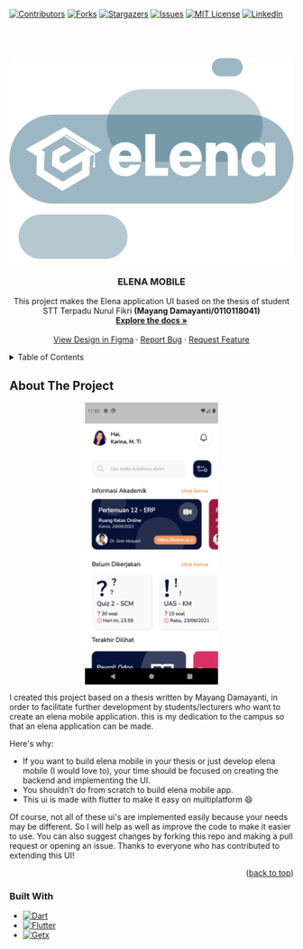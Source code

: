 <a name="readme-top"></a>
[![Contributors][contributors-shield]][contributors-url]
[![Forks][forks-shield]][forks-url]
[![Stargazers][stars-shield]][stars-url]
[![Issues][issues-shield]][issues-url]
[![MIT License][license-shield]][license-url]
[![LinkedIn][linkedin-shield]][linkedin-url]

<!-- PROJECT LOGO -->
<br />
<div align="center">
  <a href="https://flutter.dev/">
  <h1 align="center">
    <picture>
      <source media="(prefers-color-scheme: dark)" srcset="https://raw.githubusercontent.com/ghilmanm/ui-elena-mobile/44fee11ba6c22e75152790e0318c18036c4498fb/assets/image/logo.svg">
      <img alt="Elena" src="https://raw.githubusercontent.com/ghilmanm/ui-elena-mobile/44fee11ba6c22e75152790e0318c18036c4498fb/assets/image/logo.svg">
    </picture>
  </h1>
</a>

  <h3 align="center">ELENA MOBILE</h3>

  <p align="center">
  This project makes the Elena application UI based on the thesis of student 
STT Terpadu Nurul Fikri <b>(Mayang Damayanti/0110118041)</b>
    <br />
    <a href="https://drive.google.com/file/d/1TUiLEnU7qV8Vm3egIHgUN03lNnCvbRSl/view?usp=sharing"><strong>Explore the docs »</strong></a>
    <br />
    <br />
    <a href="https://www.figma.com/file/AQL311I3ZLPSIu7LP25gUE/eLen-STT-NF">View Design in Figma</a>
    ·
    <a href="https://github.com/ghilmanm/ui-elena-mobile/issues">Report Bug</a>
    ·
    <a href="https://github.com/ghilmanm/ui-elena-mobile/issues">Request Feature</a>
  </p>
</div>

<!-- TABLE OF CONTENTS -->
<details>
  <summary>Table of Contents</summary>
  <ol>
    <li>
      <a href="#about-the-project">About The Project</a>
      <ul>
        <li><a href="#built-with">Built With</a></li>
      </ul>
    </li>
    <li>
      <a href="#getting-started">Getting Started</a>
      <ul>
        <li><a href="#prerequisites">Prerequisites</a></li>
        <li><a href="#installation">Installation</a></li>
      </ul>
    </li>
    <li><a href="#usage">Usage</a></li>
    <li><a href="#roadmap">Roadmap</a></li>
    <li><a href="#contributing">Contributing</a></li>
    <li><a href="#license">License</a></li>
    <li><a href="#contact">Contact</a></li>
    <li><a href="#acknowledgments">Acknowledgments</a></li>
  </ol>
</details>

<!-- ABOUT THE PROJECT -->
## About The Project
<p align="center">
<img src="https://github.com/ghilmanm/ui-elena-mobile/blob/main/assets/image/screenshot.png" alt="drawing" height="500" align="center"/>
</p>

I created this project based on a thesis written by Mayang Damayanti, in order to facilitate further development by students/lecturers who want to create an elena mobile application. this is my dedication to the campus so that an elena application can be made.

Here's why:
* If you want to build elena mobile in your thesis or just develop elena mobile (I would love to), your time should be focused on creating the backend and implementing the UI.
* You shouldn't do from scratch to build elena mobile app.
* This ui is made with flutter to make it easy on multiplatform :smile:

Of course, not all of these ui's are implemented easily
because your needs may be different. So I will help as well as improve the code to make it easier to use. You can also suggest changes by forking this repo and making a pull request or opening an issue. Thanks to everyone who has contributed to extending this UI!

<p align="right">(<a href="#readme-top">back to top</a>)</p>

### Built With
* [![Dart][dart]][dart-url]
* [![Flutter][Flutter]][Flutter-url]
* [![Getx][Getx]][getx-url]

<!-- MARKDOWN LINKS & IMAGES -->
<!-- https://www.markdownguide.org/basic-syntax/#reference-style-links -->

[contributors-shield]: https://img.shields.io/github/contributors/ghilmanm/ui-elena-mobile.svg?style=for-the-badge
[contributors-url]: https://github.com/ghilmanm/ui-elena-mobile/graphs/contributors
[forks-shield]: https://img.shields.io/github/forks/ghilmanm/ui-elena-mobile.svg?style=for-the-badge
[forks-url]: https://github.com/ghilmanm/ui-elena-mobile/network/members
[stars-shield]: https://img.shields.io/github/stars/ghilmanm/ui-elena-mobile.svg?style=for-the-badge
[stars-url]: https://github.com/ghilmanm/ui-elena-mobile/stargazers
[issues-shield]: https://img.shields.io/github/issues/ghilmanm/ui-elena-mobile.svg?style=for-the-badge
[issues-url]: https://github.com/ghilmanm/ui-elena-mobile/issues
[license-shield]: https://img.shields.io/github/license/ghilmanm/ui-elena-mobile?style=for-the-badge
[license-url]: https://github.com/ghilmanm/ui-elena-mobile/blob/master/LICENSE.txt
[linkedin-shield]: https://img.shields.io/badge/-LinkedIn-black.svg?style=for-the-badge&logo=linkedin&colorB=555
[linkedin-url]: https://www.linkedin.com/in/muhammad-ghilman-firdaus-b118b818b
[product-screenshot]: https://github.com/ghilmanm/ui-elena-mobile/blob/main/assets/image/screenshot.png
[Flutter]: https://img.shields.io/badge/flutter-2979FF?style=for-the-badge&logo=flutter
[flutter-url]: https://flutter.dev/
[Getx]: https://img.shields.io/badge/Getx-9C27B0?style=for-the-badge&logo=getx&logoColor=61DAFB
[getx-url]: https://github.com/jonataslaw/getx/blob/master/README.id-ID.md
[dart]: https://img.shields.io/badge/Dart-0D47A1?style=for-the-badge&logo=dart
[dart-url]: https://dart.dev/
